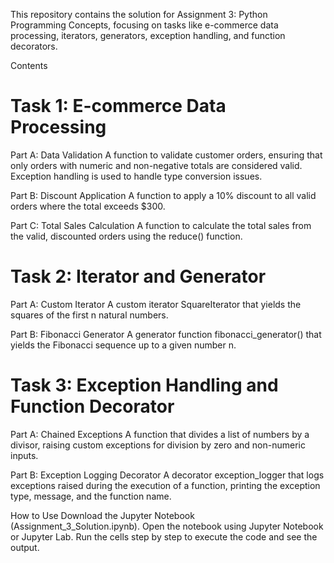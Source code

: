 This repository contains the solution for Assignment 3: Python Programming Concepts, focusing on tasks like e-commerce data processing, iterators, generators, exception handling, and function decorators.

Contents
# Task 1: E-commerce Data Processing

Part A: Data Validation
A function to validate customer orders, ensuring that only orders with numeric and non-negative totals are considered valid. Exception handling is used to handle type conversion issues.

Part B: Discount Application
A function to apply a 10% discount to all valid orders where the total exceeds $300.

Part C: Total Sales Calculation
A function to calculate the total sales from the valid, discounted orders using the reduce() function.

# Task 2: Iterator and Generator

Part A: Custom Iterator
A custom iterator SquareIterator that yields the squares of the first n natural numbers.

Part B: Fibonacci Generator
A generator function fibonacci_generator() that yields the Fibonacci sequence up to a given number n.

# Task 3: Exception Handling and Function Decorator

Part A: Chained Exceptions
A function that divides a list of numbers by a divisor, raising custom exceptions for division by zero and non-numeric inputs.

Part B: Exception Logging Decorator
A decorator exception_logger that logs exceptions raised during the execution of a function, printing the exception type, message, and the function name.

How to Use
Download the Jupyter Notebook (Assignment_3_Solution.ipynb).
Open the notebook using Jupyter Notebook or Jupyter Lab.
Run the cells step by step to execute the code and see the output.